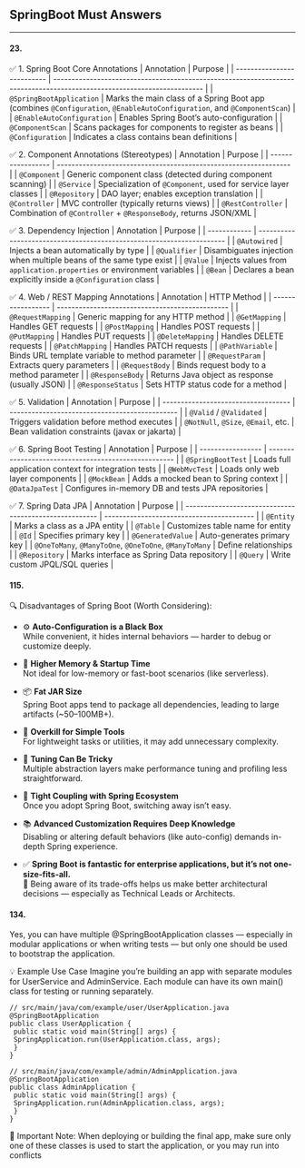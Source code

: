 ## SpringBoot Must Answers

---
#### 23.
✅ 1. Spring Boot Core Annotations
| Annotation                 | Purpose                                                                                                                 |
| -------------------------- | ----------------------------------------------------------------------------------------------------------------------- |
| `@SpringBootApplication`   | Marks the main class of a Spring Boot app (combines `@Configuration`, `@EnableAutoConfiguration`, and `@ComponentScan`) |
| `@EnableAutoConfiguration` | Enables Spring Boot’s auto-configuration                                                                                |
| `@ComponentScan`           | Scans packages for components to register as beans                                                                      |
| `@Configuration`           | Indicates a class contains bean definitions                                                                             |

✅ 2. Component Annotations (Stereotypes)
| Annotation        | Purpose                                                          |
| ----------------- | ---------------------------------------------------------------- |
| `@Component`      | Generic component class (detected during component scanning)     |
| `@Service`        | Specialization of `@Component`, used for service layer classes   |
| `@Repository`     | DAO layer; enables exception translation                         |
| `@Controller`     | MVC controller (typically returns views)                         |
| `@RestController` | Combination of `@Controller` + `@ResponseBody`, returns JSON/XML |

✅ 3. Dependency Injection
| Annotation   | Purpose                                                               |
| ------------ | --------------------------------------------------------------------- |
| `@Autowired` | Injects a bean automatically by type                                  |
| `@Qualifier` | Disambiguates injection when multiple beans of the same type exist    |
| `@Value`     | Injects values from `application.properties` or environment variables |
| `@Bean`      | Declares a bean explicitly inside a `@Configuration` class            |

✅ 4. Web / REST Mapping Annotations
| Annotation        | HTTP Method                                     |
| ----------------- | ----------------------------------------------- |
| `@RequestMapping` | Generic mapping for any HTTP method             |
| `@GetMapping`     | Handles GET requests                            |
| `@PostMapping`    | Handles POST requests                           |
| `@PutMapping`     | Handles PUT requests                            |
| `@DeleteMapping`  | Handles DELETE requests                         |
| `@PatchMapping`   | Handles PATCH requests                          |
| `@PathVariable`   | Binds URL template variable to method parameter |
| `@RequestParam`   | Extracts query parameters                       |
| `@RequestBody`    | Binds request body to a method parameter        |
| `@ResponseBody`   | Returns Java object as response (usually JSON)  |
| `@ResponseStatus` | Sets HTTP status code for a method              |

✅ 5. Validation
| Annotation                          | Purpose                                        |
| ----------------------------------- | ---------------------------------------------- |
| `@Valid` / `@Validated`             | Triggers validation before method executes     |
| `@NotNull`, `@Size`, `@Email`, etc. | Bean validation constraints (javax or jakarta) |

✅ 6. Spring Boot Testing
| Annotation        | Purpose                                              |
| ----------------- | ---------------------------------------------------- |
| `@SpringBootTest` | Loads full application context for integration tests |
| `@WebMvcTest`     | Loads only web layer components                      |
| `@MockBean`       | Adds a mocked bean to Spring context                 |
| `@DataJpaTest`    | Configures in-memory DB and tests JPA repositories   |

✅ 7. Spring Data JPA
| Annotation                                             | Purpose                                   |
| ------------------------------------------------------ | ----------------------------------------- |
| `@Entity`                                              | Marks a class as a JPA entity             |
| `@Table`                                               | Customizes table name for entity          |
| `@Id`                                                  | Specifies primary key                     |
| `@GeneratedValue`                                      | Auto-generates primary key                |
| `@OneToMany`, `@ManyToOne`, `@OneToOne`, `@ManyToMany` | Define relationships                      |
| `@Repository`                                          | Marks interface as Spring Data repository |
| `@Query`                                               | Write custom JPQL/SQL queries             |

#### 115. 
🔍 Disadvantages of Spring Boot (Worth Considering):
- ⚙️ **Auto-Configuration is a Black Box**  
  While convenient, it hides internal behaviors — harder to debug or customize deeply.

- 🐘 **Higher Memory & Startup Time**  
  Not ideal for low-memory or fast-boot scenarios (like serverless).

- 📦 **Fat JAR Size**  
  Spring Boot apps tend to package all dependencies, leading to large artifacts (~50–100MB+).

- 🧰 **Overkill for Simple Tools**  
  For lightweight tasks or utilities, it may add unnecessary complexity.

- 🧩 **Tuning Can Be Tricky**  
  Multiple abstraction layers make performance tuning and profiling less straightforward.

- 🔗 **Tight Coupling with Spring Ecosystem**  
  Once you adopt Spring Boot, switching away isn’t easy.

- 📚 **Advanced Customization Requires Deep Knowledge**  
  Disabling or altering default behaviors (like auto-config) demands in-depth Spring experience.

- ✅ **Spring Boot is fantastic for enterprise applications, but it’s not one-size-fits-all.**  
  🎯 Being aware of its trade-offs helps us make better architectural decisions — especially as Technical Leads or Architects.

#### 134. 
Yes, you can have multiple @SpringBootApplication classes — especially in modular applications or when writing tests — but only one should be used to bootstrap the application.

💡 Example Use Case
Imagine you’re building an app with separate modules for UserService and AdminService. Each module can have its own main() class for testing or running separately.
```
// src/main/java/com/example/user/UserApplication.java
@SpringBootApplication
public class UserApplication {
 public static void main(String[] args) {
 SpringApplication.run(UserApplication.class, args);
 }
}
```
```
// src/main/java/com/example/admin/AdminApplication.java
@SpringBootApplication
public class AdminApplication {
 public static void main(String[] args) {
 SpringApplication.run(AdminApplication.class, args);
 }
}
```

🔄 Important Note: When deploying or building the final app, make sure only one of these classes is used to start the application, or you may run into conflicts